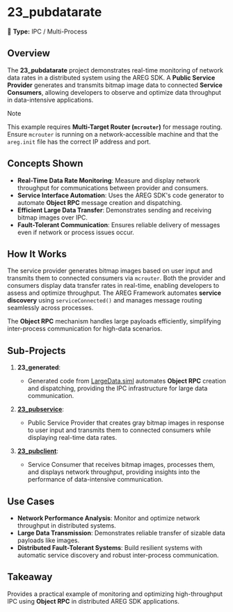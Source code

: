 ﻿# 23_pubdatarate

🚀 **Type:** IPC / Multi-Process

## Overview

The **23_pubdatarate** project demonstrates real-time monitoring of network data rates in a distributed system using the AREG SDK. A **Public Service Provider** generates and transmits bitmap image data to connected **Service Consumers**, allowing developers to observe and optimize data throughput in data-intensive applications.

> [!NOTE]
> This example requires **Multi-Target Router (`mcrouter`)** for message routing. Ensure `mcrouter` is running on a network-accessible machine and that the `areg.init` file has the correct IP address and port.

## Concepts Shown

- **Real-Time Data Rate Monitoring**: Measure and display network throughput for communications between provider and consumers.  
- **Service Interface Automation**: Uses the AREG SDK's code generator to automate **Object RPC** message creation and dispatching.  
- **Efficient Large Data Transfer**: Demonstrates sending and receiving bitmap images over IPC.  
- **Fault-Tolerant Communication**: Ensures reliable delivery of messages even if network or process issues occur.  

## How It Works

The service provider generates bitmap images based on user input and transmits them to connected consumers via `mcrouter`. Both the provider and consumers display data transfer rates in real-time, enabling developers to assess and optimize throughput. The AREG Framework automates **service discovery** using `serviceConnected()` and manages message routing seamlessly across processes.

The **Object RPC** mechanism handles large payloads efficiently, simplifying inter-process communication for high-data scenarios.

## Sub-Projects

1. **23_generated**:  
   - Generated code from [LargeData.siml](./services/LargeData.siml) automates **Object RPC** creation and dispatching, providing the IPC infrastructure for large data communication.

2. **[23_pubservice](./pubservice/)**:  
   - Public Service Provider that creates gray bitmap images in response to user input and transmits them to connected consumers while displaying real-time data rates.

3. **[23_pubclient](./pubclient/)**:  
   - Service Consumer that receives bitmap images, processes them, and displays network throughput, providing insights into the performance of data-intensive communication.

## Use Cases

- **Network Performance Analysis**: Monitor and optimize network throughput in distributed systems.  
- **Large Data Transmission**: Demonstrates reliable transfer of sizable data payloads like images.  
- **Distributed Fault-Tolerant Systems**: Build resilient systems with automatic service discovery and robust inter-process communication.

## Takeaway

Provides a practical example of monitoring and optimizing high-throughput IPC using **Object RPC** in distributed AREG SDK applications.
